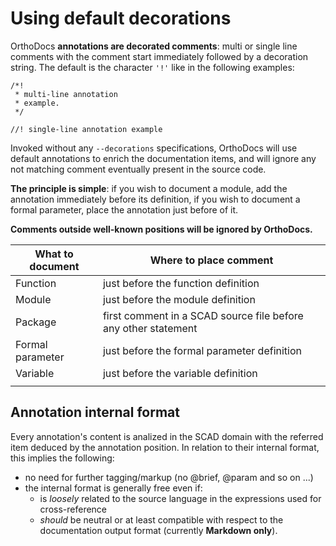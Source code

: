 # Using default decorations

OrthoDocs __annotations are decorated comments__: multi or single line comments with the comment start immediately followed by a decoration string. The default is the character `'!'` like in the following examples:

```text
/*!
 * multi-line annotation
 * example.
 */
```

```text
//! single-line annotation example
```

Invoked without any `--decorations` specifications, OrthoDocs will use default annotations to enrich the documentation items, and will ignore any not matching comment eventually present in the source code.

__The principle is simple__: if you wish to document a module, add the annotation immediately before its definition, if you wish to document a formal parameter, place the annotation just before of it.

__Comments outside well-known positions will be ignored by OrthoDocs.__

| What to document  | Where to place comment                                          |
| ----------------- | --------------------------------------------------------------- |
| Function          | just before the function definition                             |
| Module            | just before the module definition                               |
| Package           | first comment in a SCAD source file before any other statement  |
| Formal parameter  | just before the formal parameter definition                     |
| Variable          | just before the variable definition                             |
|                   |                                                                 |

## Annotation internal format

Every annotation's content is analized in the SCAD domain with the referred item deduced by the annotation position. In relation to their internal format, this implies the following:

- no need for further tagging/markup (no @brief, @param and so on ...)
- the internal format is generally free even if:
  - is _loosely_ related to the source language in the expressions used for cross-reference
  - _should_ be neutral or at least compatible with respect to the documentation output format (currently __Markdown only__).
